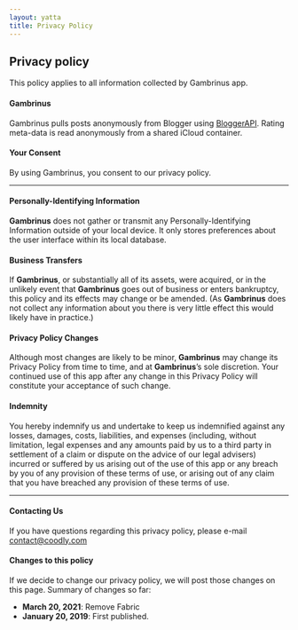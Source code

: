 ```yaml
---
layout: yatta
title: Privacy Policy
---
```

## Privacy policy

This policy applies to all information collected by Gambrinus app.

#### **Gambrinus**
Gambrinus pulls posts anonymously from Blogger using [BloggerAPI][2]. Rating meta-data is read anonymously from a shared iCloud container.

#### **Your Consent**
By using Gambrinus, you consent to our privacy policy.

---
#### Personally-Identifying Information

**Gambrinus** does not gather or transmit any Personally-Identifying Information outside of your local device. It only stores preferences about the user interface within its local database.

#### Business Transfers

If **Gambrinus**, or substantially all of its assets, were acquired, or in the unlikely event that **Gambrinus** goes out of business or enters bankruptcy, this policy and its effects may change or be amended. (As **Gambrinus** does not collect any information about you there is very little effect this would likely have in practice.)

#### Privacy Policy Changes

Although most changes are likely to be minor, **Gambrinus** may change its Privacy Policy from time to time, and at **Gambrinus**’s sole discretion. Your continued use of this app after any change in this Privacy Policy will constitute your acceptance of such change.

#### Indemnity

You hereby indemnify us and undertake to keep us indemnified against any losses, damages, costs, liabilities, and expenses (including, without limitation, legal expenses and any amounts paid by us to a third party in settlement of a claim or dispute on the advice of our legal advisers) incurred or suffered by us arising out of the use of this app or any breach by you of any provision of these terms of use, or arising out of any claim that you have breached any provision of these terms of use.
___

#### **Contacting Us**
If you have questions regarding this privacy policy, please e-mail [contact@coodly.com][1]

#### **Changes to this policy**
If we decide to change our privacy policy, we will post those changes on this page. Summary of changes so far:

* **March 20, 2021**: Remove Fabric
* **January 20, 2019**: First published.


[1]: mailto:contact@coodly.com
[2]: https://github.com/coodly/BloggerAPI